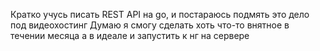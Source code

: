 Кратко учусь писать REST API на go, и постараюсь подмять это дело под видеохостинг
Думаю я смогу сделать хоть что-то внятное в течении месяца
а в идеале и запустить к нг на сервере
